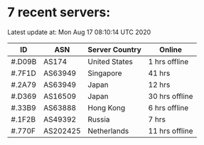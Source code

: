 # 7 recent servers:

Latest update at: Mon Aug 17 08:10:14 UTC 2020

| ID | ASN | Server Country | Online |
| -- | --- | -------------- | ------ |
| #.D09B | AS174 | United States | 1 hrs offline |
| #.7F1D | AS63949 | Singapore | 41 hrs |
| #.2A79 | AS63949 | Japan | 12 hrs |
| #.D369 | AS16509 | Japan | 30 hrs offline |
| #.33B9 | AS63888 | Hong Kong | 6 hrs offline |
| #.1F2B | AS49392 | Russia | 7 hrs |
| #.770F | AS202425 | Netherlands | 11 hrs offline |

